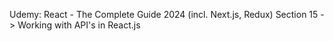 Udemy: React - The Complete Guide 2024 (incl. Next.js, Redux)
Section 15 -> Working with API's in React.js
